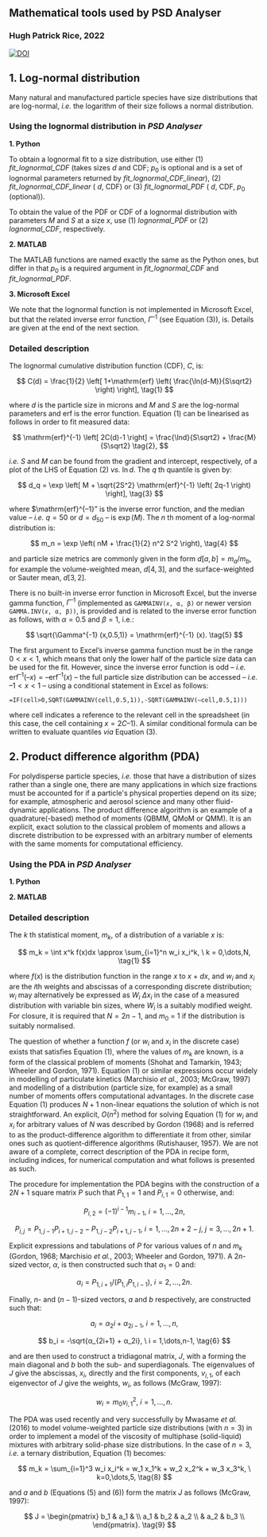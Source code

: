## **Mathematical tools used by PSD Analyser**

### Hugh Patrick Rice, 2022

[![DOI](https://zenodo.org/badge/328645883.svg)](https://zenodo.org/badge/latestdoi/328645883)

## 1. Log-normal distribution

Many natural and manufactured particle species have size distributions that are log-normal, *i.e.* the logarithm of their size follows a normal distribution.

### Using the lognormal distribution in *PSD Analyser*

**1. Python**

To obtain a lognormal fit to a size distribution, use either (1) *fit_lognormal_CDF* (takes sizes $d$ and CDF; $p_0$ is optional and is a set of lognormal parameters returned by *fit_lognormal_CDF_linear*), (2) *fit_lognormal_CDF_linear* ( $d$, CDF) or (3) *fit_lognormal_PDF* ( $d$, CDF, $p_0$ (optional)).

To obtain the value of the PDF or CDF of a lognormal distribution with parameters $M$ and $S$ at a size $x$, use (1) *lognormal_PDF* or (2) *lognormal_CDF*, respectively.

**2. MATLAB**

The MATLAB functions are named exactly the same as the Python ones, but differ in that $p_0$ is a required argument in *fit_lognormal_CDF* and *fit_lognormal_PDF*.

**3. Microsoft Excel**

We note that the lognormal function is not implemented in Microsoft Excel, but that the related inverse error function, $\Gamma^{–1}$ (see Equation (3)), is. Details are given at the end of the next section.

### Detailed description

The lognormal cumulative distribution function (CDF), $C$, is:

$$ C(d) = \frac{1}{2} \left[ 1+\mathrm{erf} \left( \frac{\ln⁡(d-M)}{S\sqrt2} \right) \right], \tag{1} $$

where $d$ is the particle size in microns and $M$ and $S$ are the log-normal parameters and $\mathrm{erf}$ is the error function. Equation (1) can be linearised as follows in order to fit measured data:

$$ \mathrm{erf}^{-1} \left[ 2C(d)-1 \right] = \frac{\ln⁡d}{S\sqrt2} + \frac{M}{S\sqrt2} \tag{2}, $$

*i.e.* $S$ and $M$ can be found from the gradient and intercept, respectively, of a plot of the LHS of Equation (2) *vs.* $\ln d$. The $q$ th quantile is given by:

$$ d_q = \exp \left[ M + \sqrt{2S^2} \mathrm{erf}^{-1} \left( 2q-1 \right) \right], \tag{3} $$

where $\mathrm{erf}^{–1}” is the inverse error function, and the median value – *i.e.* $q = 50$ or $d = d_{50}$ – is $\exp(M)$. The $n$ th moment of a log-normal distribution is:

$$ m_n = \exp \left( nM + \frac{1}{2} n^2 S^2 \right), \tag{4} $$

and particle size metrics are commonly given in the form $d[a,b] = m_a/m_b$, for example the volume-weighted mean, $d[4,3]$, and the surface-weighted or Sauter mean, $d[3,2]$.

There is no built-in inverse error function in Microsoft Excel, but the inverse gamma function, $\Gamma^{–1}$ (implemented as ```GAMMAINV(𝑥, α, β)``` or newer version ```GAMMA.INV(𝑥, α, β))```, is provided and is related to the inverse error function as follows, with $\alpha = 0.5$ and $\beta = 1$, i.e.:

$$ \sqrt{\Gamma^{-1} (x,0.5,1)} = \mathrm{erf}^{-1} (x). \tag{5} $$

The first argument to Excel’s inverse gamma function must be in the range $0 < x < 1$, which means that only the lower half of the particle size data can be used for the fit. However, since the inverse error function is odd – *i.e.* $\mathrm{erf}^{–1}(–x) = –\mathrm{erf}^{–1}(x)$ – the full particle size distribution can be accessed – *i.e.* $–1 < x < 1$ – using a conditional statement in Excel as follows:

```
=IF(cell>0,SQRT(GAMMAINV(cell,0.5,1)),-SQRT(GAMMAINV(–cell,0.5,1))) 
```

where cell indicates a reference to the relevant cell in the spreadsheet (in this case, the cell containing $x = 2C – 1$). A similar conditional formula can be written to evaluate quantiles *via* Equation (3).

## 2. Product difference algorithm (PDA)

For polydisperse particle species, *i.e.* those that have a distribution of sizes rather than a single one, there are many applications in which size fractions must be accounted for if a particle's physical properties depend on its size; for example, atmospheric and aerosol science and many other fluid-dynamic applications. The product difference algorithm is an example of a quadrature(-based) method of moments (QBMM, QMoM or QMM). It is an explicit, exact solution to the classical problem of moments and allows a discrete distribution to be expressed with an arbitrary number of elements with the same moments for computational efficiency.

### Using the PDA in *PSD Analyser*

**1. Python**

**2. MATLAB**

### Detailed description

The $k$ th statistical moment, $m_k$, of a distribution of a variable $x$ is:

$$ m_k = \int x^k f(x)dx \approx \sum_{i=1}^n w_i x_i^k, \ k = 0,\dots,N, \tag{1} $$
	

where $f(x)$ is the distribution function in the range $x$ to $x$ + $dx$, and $w_i$ and $x_i$ are the $i$th weights and abscissas of a corresponding discrete distribution; $w_i$ may alternatively be expressed as $W_i$ $\Delta x_i$ in the case of a measured distribution with variable bin sizes, where $W_i$ is a suitably modified weight. For closure, it is required that $N = 2n-1$, and $m_0$ = 1 if the distribution is suitably normalised.

The question of whether a function $f$ (or $w_i$ and $x_i$ in the discrete case) exists that satisfies Equation (1), where the values of $m_k$ are known, is a form of the classical problem of moments (Shohat and Tamarkin, 1943; Wheeler and Gordon, 1971). Equation (1) or similar expressions occur widely in modelling of particulate kinetics (Marchisio *et al.*, 2003; McGraw, 1997) and modelling of a distribution (particle size, for example) as a small number of moments offers computational advantages. In the discrete case Equation (1) produces $N+1$ non-linear equations the solution of which is not straightforward. An explicit, $O(n^2)$ method for solving Equation (1) for $w_i$ and $x_i$ for arbitrary values of $N$ was described by Gordon (1968) and is referred to as the product-difference algorithm to differentiate it from other, similar ones such as quotient-difference algorithms (Rutishauser, 1957). We are not aware of a complete, correct description of the PDA in recipe form, including indices, for numerical computation and what follows is presented as such.

The procedure for implementation the PDA begins with the construction of a $2N+1$ square matrix $P$ such that $P_{1,1} = 1$ and $P_{i,1} = 0$ otherwise, and:

$$ P_{i,2} = (-1)^{i-1} m_{i-1}, \ i = 1,\dots,2n, \tag{2} $$
	
$$ P_{i,j} = P_{1,j-1} P_{i+1,j-2}-P_{1,j-2} P_{i+1,j-1}, \ i = 1,\dots,2n+2-j, \ j = 3,\dots,2n+1. \tag{3} $$
	
Explicit expressions and tabulations of $P$ for various values of $n$ and $m_k$ (Gordon, 1968; Marchisio *et al.*, 2003; Wheeler and Gordon, 1971). A $2n$-sized vector, $\alpha$, is then constructed such that $\alpha_1 = 0$ and:

$$ α_i=P_{1,i+1}/(P_{1,i} P_{1,i-1} ), \ i = 2,\dots,2n. \tag{4} $$	

Finally, $n$- and $(n-1)$-sized vectors, $a$ and $b$ respectively, are constructed such that:

$$ a_i = α_2i + α_{2i-1}, \ i = 1,\dots,n, \tag{5} $$
	
$$ b_i = -\sqrt{α_{2i+1} + α_2i}, \ i = 1,\dots,n-1, \tag{6} $$

and are then used to construct a tridiagonal matrix, $J$, with a forming the main diagonal and $b$ both the sub- and superdiagonals. The eigenvalues of $J$ give the abscissas, $x_i$, directly and the first components, $v_{i,1}$, of each eigenvector of $J$ give the weights, $w_i$, as follows (McGraw, 1997):

$$ w_i=m_0 v_{i,1}^2, \ i = 1,\dots,n. \tag{7} $$

The PDA was used recently and very successfully by Mwasame *et al.* (2016) to model volume-weighted particle size distributions (with $n = 3$) in order to implement a model of the viscosity of multiphase (solid-liquid) mixtures with arbitrary solid-phase size distributions. In the case of $n = 3$, *i.e.* a ternary distribution, Equation (1) becomes:

$$ m_k = \sum_{i=1}^3 w_i x_i^k = w_1 x_1^k + w_2 x_2^k + w_3 x_3^k, \ k=0,\dots,5, \tag{8} $$

and $a$ and $b$ (Equations (5) and (6)) form the matrix $J$ as follows (McGraw, 1997):

$$ J = \begin{pmatrix}
  b_1 & a_1 & \\
  a_1 & b_2 & a_2 \\
      & a_2 & b_3 \\
      \end{pmatrix}. \tag{9} $$
